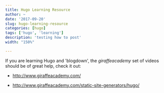 ```yaml
---
title: Hugo Learning Resource
author: ~
date: '2017-09-20'
slug: hugo-learning-resource
categories: [hugo]
tags: ['hugo', 'learning']
description: 'testing how to post'
width: "150%"

---
```


If you are learning Hugo and 'blogdown', the *giraffeacademy* set of videos should be of great help, check it out:

- http://www.giraffeacademy.com/

- http://www.giraffeacademy.com/static-site-generators/hugo/


